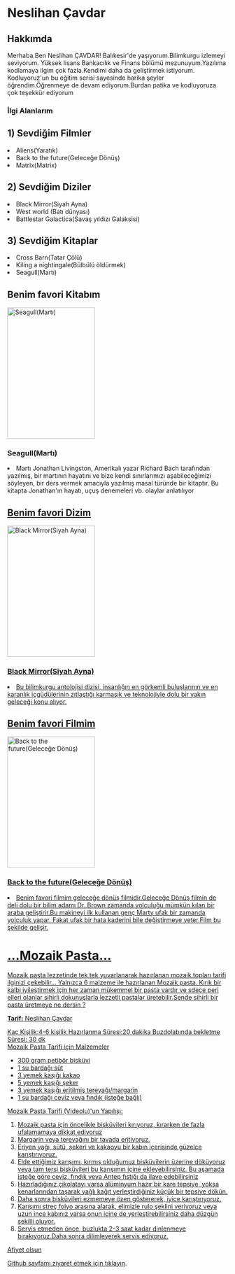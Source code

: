 <!DOCTYPE html>
<html lang="tr">
    <head>
        <meta charset="UTF-8">
        <meta name="site" content="hakkimda">
        <title>www.Patika.dev ile HTML Ödev 1</title>
        <! -- Head bölümü -->
    </head>
    <body>
        <h1>Neslihan Çavdar</h1>
        <h2>Hakkımda</h2>
        <! -- Başlıklar -->
        <p>Merhaba.Ben Neslihan ÇAVDAR! Balıkesir'de yaşıyorum.Bilimkurgu izlemeyi seviyorum.
            Yüksek lisans Bankacılık ve Finans bölümü mezunuyum.Yazılıma kodlamaya ilgim çok fazla.Kendimi daha da geliştirmek istiyorum.
            Kodluyoruz'un bu eğitim serisi sayesinde harika şeyler öğrendim.Öğrenmeye de devam ediyorum.Burdan patika ve kodluyoruza çok teşekkür ediyorum  </p>
        <h3> İlgi Alanlarım </h3>
        <h2> 1) Sevdiğim Filmler</h2
        <ol>
            <li>Aliens(Yaratık)</li>
            <li>Back to the future(Geleceğe Dönüş)</li>
            <li>Matrix(Matrix)</li>
       <h2> 2) Sevdiğim Diziler </h2
        <ol>
           <li>Black Mirror(Siyah Ayna)</li>
            <li>West world (Batı dünyası)</li>
            <li>Battlestar Galactica(Savaş yıldızı Galaksisi)</li>
           </ol>
        <h2> 3) Sevdiğim Kitaplar </h2
        <ol>
            <li>Cross Barn(Tatar Çölü)</li>
            <li>Kiling a nightingale(Bülbülü öldürmek)</li>
            <li>Seagull(Martı)</li>
           <h2> Benim favori Kitabım </h2>
           <img src = "https://m.media-amazon.com/images/I/416DnwYeh+L._AC_SY1000_.jpg" alt = "Seagull(Martı) "width="200" height="300" >
            <h3> Seagull(Martı)</h3>
        <li>Martı Jonathan Livingston, Amerikalı yazar Richard Bach tarafından yazılmış, bir martının hayatını ve bize kendi sınırlarımızı aşabileceğimizi söyleyen, bir ders vermek amacıyla yazılmış masal türünde bir kitaptır. Bu kitapta Jonathan'ın hayatı, uçuş denemeleri vb. olaylar anlatılıyor </li>
            <a href ="https://www.bkmkitap.com/marti-jonathan-livingston-dorduncu-bolum-ilavesiyle" target="_blank">
           <h2> Benim favori Dizim </h2>
           <img src = "https://img.kitapyurdu.com/v1/getImage/fn:51059/wh:true/wi:800" alt = " Black Mirror(Siyah Ayna)"width="200" height="300" >
           <h3> Black Mirror(Siyah Ayna)</h3>
        <li> Bu bilimkurgu antolojisi dizisi, insanlığın en görkemli buluşlarının ve en karanlık içgüdülerinin zıtlaştığı karmaşık ve teknolojiyle dolu bir yakın geleceği konu alıyor.</li>
            <h2> Benim favori Filmim </h2>
            <img src = "https://www.indyturk.com/sites/default/files/styles/1368x911/public/article/main_image/2019/12/28/246201-1682617389.jpg?itok=mVk1mQH1" alt = " Back to the future(Geleceğe Dönüş)"width="200" height="300" >
            <h3> Back to the future(Geleceğe Dönüş)</h3>
        <li>
            Benim favori filmim geleceğe dönüş filmidir.Geleceğe Dönüş filmin de deli dolu bir bilim adamı Dr. Brown
            zamanda yolculuğu mümkün kılan bir araba geliştirir.Bu makineyi ilk kullanan genç Marty ufak bir zamanda yolculuk yapar.
            Fakat ufak bir hata  kaderini bile değiştirmeye yeter.Film bu şekilde gelişir.  </li>
        </ol>

<!DOCTYPE html>
<html lang="en">

<head>
    <meta charset="UTF-8">
    <meta http-equiv="X-UA-Compatible" content="IE=edge">
    <meta name="viewport" content="width=device-width, initial-scale=1.0">
    <title>My Page</title>
    <link rel="stylesheet" href="style.css">
    <link rel="preconnect" href="https://fonts.googleapis.com">
    <link rel="preconnect" href="https://fonts.gstatic.com" crossorigin>
    <link href="https://fonts.googleapis.com/css2?family=Roboto+Mono:wght@100&display=swap" rel="stylesheet">
</head>

<body>
    <h1>...Mozaik Pasta...</h1>
    <p id="introduction">Mozaik pasta lezzetinde tek tek yuvarlanarak hazırlanan mozaik topları tarifi ilginizi çekebilir... Yalnızca 6 malzeme ile hazırlanan Mozaik pasta.
        Kırık bir kalbi iyileştirmek için her zaman mükemmel bir pasta vardır ve sdece peri elleri olanlar sihirli dokunuşlarla lezzetli pastalar üretebilir.Sende sihirli bir pasta üretmeye ne dersin ?</p>
    <p><b>Tarif:</b> Neslihan Çavdar</p>
    <div id="content">
        <div id="title">
            <span class="info"><span>Kaç Kişilik:</span>4-6 kişilik</span>
            <span class="info"><span>Hazırlanma Süresi:</span>20 dakika</span>
            <span class="info"><span>Buzdolabında bekletme Süresi:</span> 30 dk </span>
        </div>
        <div>
            <span class="heading">Mozaik Pasta Tarifi için Malzemeler</span>
            <ul>
                <li>300 gram petibör bisküvi</li>
                <li>1 su bardağı süt  </li>
                <li>3 yemek kaşığı kakao</li>
                <li>5 yemek kaşığı şeker</li>
                <li>3 yemek kaşığı eritilmiş tereyağı/margarin  </li>
                <li>1 su bardağı ceviz veya fındık (isteğe bağlı)</li>
            </ul>
        </div>
        <div>
            <span class="heading">Mozaik Pasta Tarifi (Videolu)'un Yapılışı:</span>
            <ol>
                <li>Mozaik pasta için öncelikle bisküvileri kırıyoruz, kırarken de fazla ufalamamaya dikkat ediyoruz </li>
                <li>Margarin veya tereyağını bir tavada eritiyoruz.</li>
                <li>Eriyen yağı, sütü, şekeri ve kakaoyu bir kabın içerisinde güzelce karıştırıyoruz.</li>
                <li>Elde ettiğimiz karışımı, kırmış olduğumuz bisküvilerin üzerine döküyoruz veya tam tersi bisküvileri bu karışımın içine ekleyebilirsiniz.
                 Bu aşamada isteğe göre ceviz, fındık veya Antep fıstığı da ilave edebilirsiniz</li>
                <li>Hazırladığınız çikolatayı varsa alüminyum hazır bir kare tepsiye, yoksa kenarlarından taşarak yağlı
                    kağıt yerleştirdiğiniz küçük bir tepsiye dökün.</li>
                <li>Daha sonra bisküvileri ezmemeye özen göstererek, iyice karıştırıyoruz.</li>
                <li>Karışımı streç folyo arasına alarak, elimizle rulo şeklini veriyoruz veya uzun ince kabınız varsa onun içine de yerleştirebilirsiniz daha düzgün şekilli oluyor.</li>
                <li>Servis etmeden önce, buzlukta 2-3 saat kadar dinlenmeye bırakıyoruz.Daha sonra dilimleyerek servis ediyoruz.</li>
            </ol>
        </div>
        <span class="Afiyet">Afiyet olsun</span>
    </div>
        <! -- sıralı liste -->
        <p>Github sayfamı ziyaret etmek için <a href="https://github.com/Neslihan110 " target="_blank">tıklayın</a>.</p>
        <! -- link verme ve linki yeni sayfada açma -->
    </body>
</html>
     
